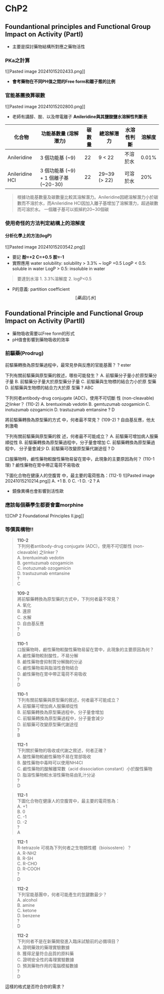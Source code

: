 # ChP2
## Foundantional principles and Functional Group Impact on Activity (PartI)
- 主要是探討藥物結構所對應之藥物活性
### PKa之計算
![[Pasted image 20241015202433.png]]
- **會考藥物在不同PH值之間的Free form和離子態的比例**

### 官能基團換算碳數
![[Pasted image 20241015202800.png]]
- 老師有講醇、胺、以及帶電離子
**Anileridine與其鹽酸鹽水溶解性判斷表**

|化合物|功能基數量 (溶解潛力)|碳數量|總溶解潛力|水溶性判斷|溶解度|
|---|---|---|---|---|---|
|Anileridine|3 個功能基 (~9)|22|9 < 22|不溶於水|0.01%|
|Anileridine HCl|3 個功能基 (~9) + 1 個離子基 (~20-30)|22|29~39 (> 22)|可溶於水|20%|

> 根據功能基數量及碳數量比較其溶解潛力。Anileridine因總溶解潛力小於碳數而不溶於水，而Anileridine HCl因加入離子基增加了溶解潛力，超過碳數而可溶於水。
	一個離子基可以抵掉約20~30個碳

### 使用奇怪的方法判定結構上的溶解度
#### 分析化學上的方法(logP)
![[Pasted image 20241015203542.png]]
- 要記
  **酚=+2**
  **C=+0.5**
  **胺=-1**
- 實際應用
water solubility: solubility > 3.3%  ~ logP +0.5 LogP < 0.5: soluble in water
LogP > 0.5: insoluble in water
> 要達到水溶
	1. 3.3%溶解度
	2. logP<0.5
- P的意義: partition coefficient
$$
[藥品] / [水]
$$

## Foundational Principle and Functional Group Impact on Activity (PartII)
- 藥物吸收需要以Free form的形式
- pH值會影響到藥物吸收的效率
### 前驅藥(Prodrug)

前驅藥轉換為原型藥過程中，最常見參與反應的官能基團？
?
ester
<!--SR:!2024-10-17,1,219-->

下列有關前驅藥與原型藥的敘述，哪些可能發生？
A. 前驅藥分子量小於原型藥分子量
B. 前驅藥分子量大於原型藥分子量
C. 前驅藥與生物標的結合力小於原 型藥
D. 前驅藥與生物標的結合力大於原 型藥
?
ABC

下列何者antibody-drug conjugate (ADC)，使用不可切斷 性 (non-cleavable) 之linker？ (110-2)
A. brentuximab vedotin 
B. gemtuzumab ozogamicin 
C. inotuzumab ozogamicin 
D. trastuzumab emtansine
?
D
<!--SR:!2024-10-17,1,224-->

將前驅藥轉換為原型藥的方式 中，何者最不常見？ (109-2)
?
自由基反應，他太刺激嘞
<!--SR:!2024-10-17,1,210-->

下列有關前驅藥與原型藥的敘 述，何者最不可能成立？
A. 前驅藥可增加病人服藥順從性
B. 前驅藥轉換為原型藥過程中，分子量會增加
C. 前驅藥轉換為原型藥過程中， 分子量會減少
D. 前驅藥可改變原型藥代謝途徑
?
D
<!--SR:!2024-10-16,1,230-->

口服藥物時，鹼性藥物較酸性藥物易留在胃中，此現象的主要原因為何？ (110-1理)
?
鹼性藥物在胃中帶正電荷不易吸收
<!--SR:!2024-10-17,1,226-->

下圖化合物在健康人的空腹胃 中，最主要的電荷態為：(112-1)
![[Pasted image 20241015210214.png]]
A. +1
B. 0
C. -1
D. -2
?
A
<!--SR:!2024-10-17,1,224-->

- 鏡像異構也會影響到活性歐
### 應該每個藥學生都要會畫morphine
![[ChP 2 Foundational Principles II.jpg]]
### 等價異構物!!








> **110-2**  
	下列何者antibody-drug conjugate (ADC)，使用不可切斷性 (non-cleavable) 之linker？  
A. brentuximab vedotin  
B. gemtuzumab ozogamicin  
C. inotuzumab ozogamicin  
D. trastuzumab emtansine  
?  
C

> **109-2**  
	將前驅藥轉換為原型藥的方式中，下列何者最不常見？  
A. 氧化  
B. 還原  
C. 水解  
D. 自由基反應  
?  
D

> **110-1**  
	口服藥物時，鹼性藥物較酸性藥物易留在胃中，此現象的主要原因為何？  
A. 鹼性藥物較耐酸性，不易分解  
B. 鹼性藥物會抑制胃分解酶的分泌  
C. 鹼性藥物易與脂溶性食物結合  
D. 鹼性藥物在胃中帶正電荷不易吸收  
?  
D

> **110-1**  
	下列有關前驅藥與原型藥的敘述，何者最不可能成立？  
A. 前驅藥可增加病人服藥順從性  
B. 前驅藥轉換為原型藥過程中，分子量會增加  
C. 前驅藥轉換為原型藥過程中，分子量會減少  
D. 前驅藥可改變原型藥代謝途徑  
?  
B

> **112-1**  
	下列關於藥物的吸收或代謝之敘述，何者正確？  
A. 酸性藥物較鹼性藥物不易在胃部吸收  
B. 酸性藥物中毒時可以使用NH4Cl  
C. 鹼性藥物的酸解離常數（acid dissociation constant）小於酸性藥物  
D. 脂溶性藥物較水溶性藥物易由乳汁分泌  
?  
D

> **112-1**  
	下圖化合物在健康人的空腹胃中，最主要的電荷態為：  
A. +1  
B. 0  
C. -1  
D. -2  
?  
A

> **112-1**  
	R-tetrazole 可視為下列何者之生物類性體（bioisostere）？  
A. R-NH2  
B. R-SH  
C. R-CHO  
D. R-COOH  
?  
D

> **112-2**  
	下列官能基團中，何者可能產生的氫鍵數最少？  
A. alcohol  
B. amine  
C. ketone  
D. benzene  
?  
D

> **112-2**  
	下列何者不是在新藥開發進入臨床試驗前的必備項目？  
A. 證明藥效的藥理實驗數據  
B. 獲得足量符合品質的原料藥  
C. 證明安全性的毒理實驗數據  
D. 預測藥物作用的電腦模擬數據  
?  
D

這樣的格式是否符合你的需求？